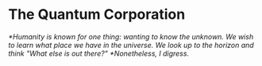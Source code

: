 # **The Quantum Corporation**

###### *Humanity is known for one thing: wanting to know the unknown. We wish to learn what place we have in the universe. We look up to the horizon and think "What else is out there?" *Nonetheless, I digress. 
